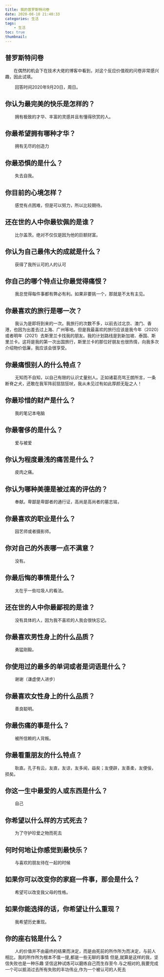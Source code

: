 ```yaml
---
title: 我的普罗斯特问卷
date: 2020-08-18 21:40:33
categories: 生活
tags:
    - 生活
toc: true
thumbnail: 
---
```


## 普罗斯特问卷

　　在偶然的机会下在技术大佬的博客中看到，对这个反应价值观的问卷非常感兴趣，因此试填。

　　  回答时间2020年9月20日，周日。

<!--more-->

## 你认为最完美的快乐是怎样的？

　　  拥有极致的才华、丰富的灵感并且有懂得欣赏的人。　　  

## 你最希望拥有哪种才华？

　　  拥有无尽的创造力

## 你最恐惧的是什么？

　　  失去自我。

##  你目前的心境怎样？

　　  感觉有点困难，但是可以努力，所以比较期待。

## 还在世的人中你最钦佩的是谁？

　　 比尔盖茨。绝对不仅仅是因为他的巨额财富。

## 你认为自己最伟大的成就是什么？

　　 获得了我所认可的人的认可

## 你自己的哪个特点让你最觉得痛恨？

　　 我总觉得每件事都有弊必有利。如果非要挑一个，那就是不太有主见。

## 你最喜欢的旅行是哪一次？

　　  我认为是即将到来的一次。我旅行的次数不多，以前去过北京、澳门、香港，也因为出差去过上海、广州等地。但是我最喜欢的旅行应该是我今年（2020）或者明年（2021）去斯里兰卡找我的朋友。我的计划路线是到新加坡、泰国、斯里兰卡。这将是我的第一次出国旅行，斯里兰卡的那位好朋友也很热情，向我多次介绍物价低廉，我应该会很享受。

## 你最痛恨别人的什么特点？

　　  无知而不自知，以自己有限的认识丈量别人。正如诸葛亮骂王朗所言，一条断脊之犬，还敢在我军阵前狺狺狂吠，我从未见过有如此厚颜无耻之人！

## 你最珍惜的财产是什么？

　　  我的笔记本电脑

## 你最奢侈的是什么？

　　  爱与被爱

## 你认为程度最浅的痛苦是什么？

　　  皮肉之痛。

## 你认为哪种美德是被过高的评估的？

 　　  奉献。卑鄙是卑鄙者的通行证，高尚是高尚者的墓志铭，

## 你最喜欢的职业是什么？

　　  园艺师或者摄影师。

## 你对自己的外表哪一点不满意？

　　  没有。

## 你最后悔的事情是什么？

　　  太在乎一些垃圾人的看法。

## 还在世的人中你最鄙视的是谁？

　　  没有具体的人，因为我不喜欢的人我会很快忘记。

## 你最喜欢男性身上的什么品质？

　　  勇猛刚毅。

## 你使用过的最多的单词或者是词语是什么？

　　  谢谢（谦虚使人进步）

## 你最喜欢女性身上的什么品质？

　　  善良聪明。

## 你最伤痛的事是什么？

　　  被所信赖的人背叛。

## 你最看重朋友的什么特点？

　　  耿直。孔子有云，友直，友谅，友多闻，益矣；友便辟，友善柔，友便佞，损矣。

## 你这一生中最爱的人或东西是什么？

　　  自己

## 你希望以什么样的方式死去？

　　  为了守护珍爱之物而死去

## 何时何地让你感觉到最快乐？

　　  与喜欢的朋友待在一起的时候

## 如果你可以改变你的家庭一件事，那会是什么？

　　  希望可以改变我父母的性格。

## 如果你能选择的话，你希望让什么重现？

　　  我希望历史重现。

## 你的座右铭是什么？

　　  人的价值并不由最终的结果而决定，而是由死前的所作所为而决定，与前人相比，我的所作所为根本不值一提,都是一些无聊的事情 但是,就算是这样的我，坚信失败也是一种乐趣 坚信这种试炼可以磨练自己而生存至今.与之相对的,我要完成一个可以抵消过去所有失败的丰功伟业,作为一个被认可的人死去    